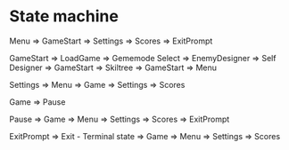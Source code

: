 # State machine

 Menu       => GameStart
            => Settings
            => Scores
            => ExitPrompt

 GameStart  => LoadGame
            => Gememode Select
            => EnemyDesigner 
            => Self Designer => GameStart
            => Skiltree => GameStart
            => Menu

 Settings   => Menu
            => Game
            => Settings
            => Scores

 Game       => Pause

 Pause      => Game
            => Menu
            => Settings
            => Scores
            => ExitPrompt

 ExitPrompt => Exit - Terminal state
            => Game
            => Menu
            => Settings
            => Scores
